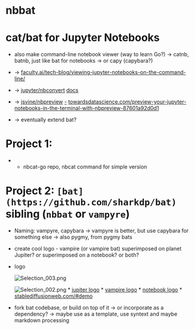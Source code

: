 # nbbat


# cat/bat for Jupyter Notebooks


* also make command-line notebook viewer (way to learn Go?) → catnb, batnb, just like bat for notebooks → or capy (capybara?)


* → [faculty.ai/tech-blog/viewing-jupyter-notebooks-on-the-command-line/](https://faculty.ai/tech-blog/viewing-jupyter-notebooks-on-the-command-line/)


* → [jupyter/nbconvert](https://github.com/jupyter/nbconvert) [docs](https://nbconvert.readthedocs.io/en/latest/)


* → [jsvine/nbpreview](https://github.com/jsvine/nbpreview) [-](https://github.com/jsvine/nbpreview) [towardsdatascience.com/preview-your-jupyter-notebooks-in-the-terminal-with-nbpreview-87601a92d0d1](https://towardsdatascience.com/preview-your-jupyter-notebooks-in-the-terminal-with-nbpreview-87601a92d0d1)


* → eventually extend bat?


# Project 1:


* - nbcat-go repo, nbcat command for simple version


# Project 2: `[bat](https://github.com/sharkdp/bat)` sibling (`nbbat` or  `vampyre`)


* Naming: vampyre, capybara → vampyre is better, but use capybara for something else → also pygmy, from pygmy bats
* create cool logo - vampire (or vampire bat) superimposed on planet Jupiter? or superimposed on a notebook? or both?
* logo

    ![Selection_003.png](https://prod-files-secure.s3.us-west-2.amazonaws.com/e74f0423-4454-4dd0-ae43-e45cbc541e73/2b09fb99-064d-4c2f-8e04-8d7ff2938ddc/Selection_003.png)

    ![Selection_002.png](https://prod-files-secure.s3.us-west-2.amazonaws.com/e74f0423-4454-4dd0-ae43-e45cbc541e73/99071ed2-1591-43ae-8629-67638c2f70cf/Selection_002.png)
        * [jupiter logo](https://www.google.com/search?q=jupiter+logo+vector+graphic&tbm=isch&ved=2ahUKEwiWsODT2JmCAxU7rycCHVQPBFcQ2-cCegQIABAA&oq=jupiter+logo+vector+graphic&gs_lcp=CgNpbWcQAzoECCMQJzoFCAAQgAQ6BAgAEB46BggAEAUQHjoGCAAQCBAeUN4UWNY6YOY7aABwAHgAgAFMiAG5CJIBAjE2mAEAoAEBqgELZ3dzLXdpei1pbWfAAQE&sclient=img&ei=6H09ZZacK7vensEP1J6QuAU&bih=726&biw=1472&client=firefox-b-d)
        * [vampire logo](https://www.google.com/search?q=vampire+logo&tbm=isch&ved=2ahUKEwjguujc2JmCAxWnXqQEHeOzBpIQ2-cCegQIABAA&oq=vampire+logo&gs_lcp=CgNpbWcQAzIFCAAQgAQyBQgAEIAEMgUIABCABDIFCAAQgAQyBQgAEIAEMgUIABCABDIFCAAQgAQyBQgAEIAEMgUIABCABDIFCAAQgAQ6BAgjECc6BwgAEIoFEENQihNYjyNgkCVoAHAAeACAAUyIAYMHkgECMTOYAQCgAQGqAQtnd3Mtd2l6LWltZ8ABAQ&sclient=img&ei=-309ZaDRK6e9kdUP4-eakAk&bih=726&biw=1472&client=firefox-b-d)
        * [notebook logo](https://www.google.com/search?q=notebook+logo&tbm=isch&ved=2ahUKEwjvqM_w2JmCAxVpdKQEHXaPAkMQ2-cCegQIABAA&oq=notebook+logo&gs_lcp=CgNpbWcQAzIFCAAQgAQyBQgAEIAEMgUIABCABDIFCAAQgAQyBQgAEIAEMgUIABCABDIFCAAQgAQyBggAEAUQHjIGCAAQBRAeMgYIABAFEB46BAgjECc6BwgjEOoCECc6BwgAEIoFEENQlgpYmB1g7x5oAXAAeACAAVaIAe0HkgECMTSYAQCgAQGqAQtnd3Mtd2l6LWltZ7ABCsABAQ&sclient=img&ei=JX49Za-CD-nokdUP9p6KmAQ&bih=726&biw=1472&client=firefox-b-d)
        * [stablediffusionweb.com/#demo](https://stablediffusionweb.com/#demo)

* fork bat codebase, or build on top of it → or incorporate as a dependency? → maybe use as a template, use syntext and maybe markdown processing
